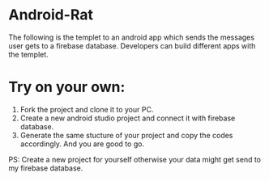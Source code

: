 # Android-Rat

The following is the templet to an android app which sends the messages user gets to a firebase database. 
Developers can build different apps with the templet.

# Try on your own:
1)  Fork the project and clone it to your PC.
2)  Create a new android studio project and connect it with firebase database.
3)  Generate the same stucture of your project and copy the codes accordingly. And you are good to go.

PS: Create a new project for yourself otherwise your data might get send to my firebase database.
